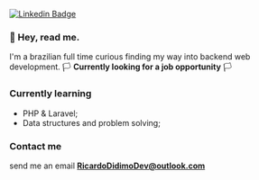 
[![Linkedin Badge](https://img.shields.io/badge/-LinkedIn-purple?style=flat-square&logo=Linkedin&logoColor=white&link=https://www.linkedin.com/in/ricardo-didimo-558630209/)](https://www.linkedin.com/in/ricardo-didimo-558630209/)

### 💜 Hey, read me. 

I'm a brazilian full time curious finding my way into backend web development. 🏳️ **Currently looking for a job opportunity** 🏳️

### Currently learning

 - PHP & Laravel;
 - Data structures and problem solving;

<!-- ### 🔰 Currently working on -->

###  Contact me 
send me an email **RicardoDidimoDev@outlook.com** 
